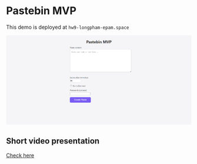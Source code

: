# Pastebin MVP

This demo is deployed at `hw9-longpham-epam.space`

![alt text](document/screenshot.png)

## Short video presentation
[Check here](https://www.youtube.com/watch?v=eOkl0AgUSes&ab_channel=phamhoanglong)
